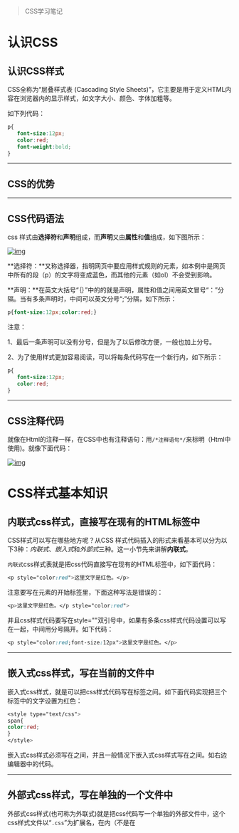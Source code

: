 
> CSS学习笔记

# 认识CSS

## 认识CSS样式

CSS全称为“层叠样式表 (Cascading Style Sheets)”，它主要是用于定义HTML内容在浏览器内的显示样式，如文字大小、颜色、字体加粗等。

如下列代码：

```css
p{
   font-size:12px;
   color:red;
   font-weight:bold;
}
```

---

## CSS的优势

---

## CSS代码语法

css 样式由**选择符**和**声明**组成，而**声明**又由**属性**和**值**组成，如下图所示：

<!-- more -->

[![img](http://img.mukewang.com/52fde5c30001b0fe03030117.jpg)](http://img.mukewang.com/52fde5c30001b0fe03030117.jpg)

**选择符：**又称选择器，指明网页中要应用样式规则的元素，如本例中是网页中所有的段（p）的文字将变成蓝色，而其他的元素（如ol）不会受到影响。

**声明：**在英文大括号“｛｝”中的的就是声明，属性和值之间用英文冒号“：”分隔。当有多条声明时，中间可以英文分号“;”分隔，如下所示：

```css
p{font-size:12px;color:red;}
```

注意：

1、最后一条声明可以没有分号，但是为了以后修改方便，一般也加上分号。

2、为了使用样式更加容易阅读，可以将每条代码写在一个新行内，如下所示：

```css
p{
   font-size:12px;
   color:red;
}
```

---

## CSS注释代码

就像在Html的注释一样，在CSS中也有注释语句：用`/*注释语句*/`来标明（Html中使用<!--注释语句-->)。就像下面代码：

[![img](http://img.mukewang.com/52fd724e0001768503250108.jpg)](http://img.mukewang.com/52fd724e0001768503250108.jpg)

# CSS样式基本知识

## 内联式css样式，直接写在现有的HTML标签中

CSS样式可以写在哪些地方呢？从CSS 样式代码插入的形式来看基本可以分为以下3种：*内联式*、*嵌入式*和*外部式*三种。这一小节先来讲解**内联式**。

`内联式`css样式表就是把css代码直接写在现有的HTML标签中，如下面代码：

```css
<p style="color:red">这里文字是红色。</p>
```

注意要写在元素的开始标签里，下面这种写法是错误的：

```css
<p>这里文字是红色。</p style="color:red">
```

并且css样式代码要写在style=""双引号中，如果有多条css样式代码设置可以写在一起，中间用分号隔开。如下代码：

```css
<p style="color:red;font-size:12px">这里文字是红色。</p>
```

---

## 嵌入式css样式，写在当前的文件中

嵌入式css样式，就是可以把css样式代码写在<style type="text/css"></style>标签之间。如下面代码实现把三个<span>标签中的文字设置为红色：

```css
<style type="text/css">
span{
color:red;
}
</style>
```

嵌入式css样式必须写在<style></style>之间，并且一般情况下嵌入式css样式写在<head></head>之间。如右边编辑器中的代码。

---

## 外部式css样式，写在单独的一个文件中

外部式css样式(也可称为外联式)就是把css代码写一个单独的外部文件中，这个css样式文件以“`.css`”为扩展名，在<head>内（不是在<style>标签内）使用<link>标签将css样式文件链接到HTML文件内，如下面代码：

```html
<link href="base.css" rel="stylesheet" type="text/css" />
```

注意：

1、css样式文件名称以有意义的英文字母命名，如 main.css。

2、rel="stylesheet" type="text/css" 是固定写法不可修改。

3、<link>标签位置一般写在<head>标签之内。

---

## 三种方法的优先级

这三种样式是有优先级的，记住他们的优先级：`内联式 > 嵌入式 > 外部式`

**嵌入式 > 外部式有一个前提：嵌入式css样式的位置一定在外部式的后面**

其实总结来说，就是就近原则（离被设置元素越近优先级别越高）。

# 选择器

## 什么是选择器

每一条css样式声明（定义）由两部分组成，形式如下：

```css
选择器{
    样式;
}
```

在{}之前的部分就是“选择器”，“选择器”指明了{}中的“样式”的作用对象，也就是“样式”作用于网页中的哪些元素。比如右侧代码编辑器中第7行代码中的“body”就是选择器。

---



